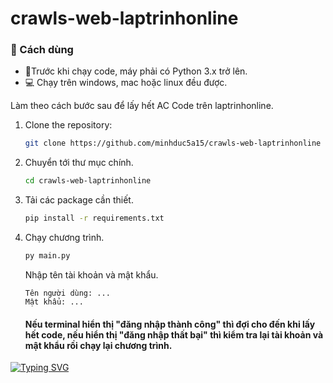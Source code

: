 # crawls-web-laptrinhonline

### 📝 Cách dùng

* 🐍Trước khi chạy code, máy phải có Python 3.x trở lên.
* 💻 Chạy trên windows, mac hoặc linux đều được.

Làm theo cách bước sau để lấy hết AC Code trên laptrinhonline.

1. Clone the repository:
    ```bash
    git clone https://github.com/minhduc5a15/crawls-web-laptrinhonline
    ```
2. Chuyển tới thư mục chính.
   ```bash
   cd crawls-web-laptrinhonline
   ```
3. Tải các package cần thiết.
   ```bash
   pip install -r requirements.txt
   ```
4. Chạy chương trình.
   ```bash
   py main.py
   ```
   Nhập tên tài khoản và mật khẩu.
   ```commandline
   Tên người dùng: ...
   Mật khẩu: ...
   ```
   #### Nếu terminal hiển thị "đăng nhập thành công" thì đợi cho đến khi lấy hết code, nếu hiển thị "đăng nhập thất bại" thì kiểm tra lại tài khoản và mật khẩu rồi chạy lại chương trình.
[![Typing SVG](https://readme-typing-svg.demolab.com?font=Fira+Code&weight=600&size=21&duration=3500&pause=1000&color=46D4F7&multiline=true&repeat=false&random=false&width=435&lines=Happy+coding!!!%F0%9F%98%8A%F0%9F%98%8A%F0%9F%98%8A;----------------------;Quick+fox+jumps+nightly+above+wizard)](https://git.io/typing-svg)
